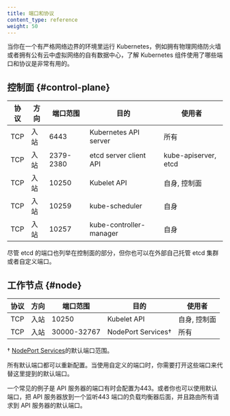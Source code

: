 ```yaml
---
title: 端口和协议
content_type: reference
weight: 50
---
```

<!--
---
title: Ports and Protocols
content_type: reference
weight: 50
---
-->

<!--
When running Kubernetes in an environment with strict network boundaries, such 
as on-premises datacenter with physical network firewalls or Virtual 
Networks in Public Cloud, it is useful to be aware of the ports and protocols 
used by Kubernetes components.
-->
当你在一个有严格网络边界的环境里运行 Kubernetes，例如拥有物理网络防火墙或者拥有公有云中虚拟网络的自有数据中心，了解 Kubernetes 组件使用了哪些端口和协议是非常有用的。

<!--
## Control plane

| Protocol | Direction | Port Range | Purpose                 | Used By                   |
|----------|-----------|------------|-------------------------|---------------------------|
| TCP      | Inbound   | 6443       | Kubernetes API server   | All                       |
| TCP      | Inbound   | 2379-2380  | etcd server client API  | kube-apiserver, etcd      |
| TCP      | Inbound   | 10250      | Kubelet API             | Self, Control plane       |
| TCP      | Inbound   | 10259      | kube-scheduler          | Self                      |
| TCP      | Inbound   | 10257      | kube-controller-manager | Self                      |

Although etcd ports are included in control plane section, you can also host your own
etcd cluster externally or on custom ports. 
-->
## 控制面  {#control-plane}

| 协议     | 方向      | 端口范围     | 目的                     | 使用者                     |
|----------|-----------|------------|-------------------------|---------------------------|
| TCP      | 入站       | 6443       | Kubernetes API server   | 所有                       |
| TCP      | 入站       | 2379-2380  | etcd server client API  | kube-apiserver, etcd      |
| TCP      | 入站       | 10250      | Kubelet API             | 自身, 控制面                |
| TCP      | 入站       | 10259      | kube-scheduler          | 自身                       |
| TCP      | 入站       | 10257      | kube-controller-manager | 自身                       |

尽管 etcd 的端口也列举在控制面的部分，但你也可以在外部自己托管 etcd 集群或者自定义端口。

<!--
## Worker node(s) {#node}

| Protocol | Direction | Port Range  | Purpose               | Used By                 |
|----------|-----------|-------------|-----------------------|-------------------------|
| TCP      | Inbound   | 10250       | Kubelet API           | Self, Control plane     |
| TCP      | Inbound   | 30000-32767 | NodePort Services†    | All                     |

† Default port range for [NodePort Services](/docs/concepts/services-networking/service/).

All default port numbers can be overridden. When custom ports are used those 
ports need to be open instead of defaults mentioned here. 

One common example is API server port that is sometimes switched
to 443. Alternatively, the default port is kept as is and API server is put 
behind a load balancer that listens on 443 and routes the requests to API server
on the default port.
-->
## 工作节点  {#node}

| 协议     | 方向      | 端口范围     | 目的                     | 使用者                  |
|----------|-----------|-------------|-----------------------|-------------------------|
| TCP      | 入站       | 10250       | Kubelet API           | 自身, 控制面             |
| TCP      | 入站       | 30000-32767 | NodePort Services†    | 所有                    |

† [NodePort Services](/zh-cn/docs/concepts/services-networking/service/)的默认端口范围。

所有默认端口都可以重新配置。当使用自定义的端口时，你需要打开这些端口来代替这里提到的默认端口。

一个常见的例子是 API 服务器的端口有时会配置为443。或者你也可以使用默认端口，把 API 服务器放到一个监听443 端口的负载均衡器后面，并且路由所有请求到 API 服务器的默认端口。
